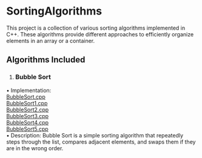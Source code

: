 # SortingAlgorithms
This project is a collection of various sorting algorithms implemented in C++. These algorithms provide different approaches to efficiently organize elements in an array or a container.

## Algorithms Included

 1. ### Bubble Sort
 • Implementation: <br>
[BubbleSort.cpp](BubbleSort/BubbleSort.cpp) <br>
[BubbleSort1.cpp](BubbleSort/BubbleSort1.cpp) <br>
[BubbleSort2.cpp](BubbleSort/BubbleSort2.cpp) <br>
[BubbleSort3.cpp](BubbleSort/BubbleSort3.cpp) <br>
[BubbleSort4.cpp](BubbleSort/BubbleSort3.cpp) <br>
[BubbleSort5.cpp](BubbleSort/BubbleSort3.cpp) <br>
 • Description: Bubble Sort is a simple sorting algorithm that repeatedly steps through the list, compares adjacent elements, and swaps them if they are in the wrong order.
